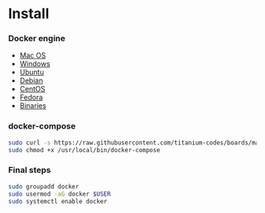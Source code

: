 # Install

### Docker engine

* [Mac OS](https://docs.docker.com/docker-for-mac/install/)
* [Windows](https://docs.docker.com/docker-for-windows/install/)
* [Ubuntu](https://docs.docker.com/engine/installation/linux/docker-ce/ubuntu/)
* [Debian](https://docs.docker.com/engine/installation/linux/docker-ce/debian/)
* [CentOS](https://docs.docker.com/engine/installation/linux/docker-ce/centos/)
* [Fedora](https://docs.docker.com/engine/installation/linux/docker-ce/fedora/)
* [Binaries](https://docs.docker.com/engine/installation/linux/docker-ce/binaries/)

### docker-compose

```bash
sudo curl -s https://raw.githubusercontent.com/titanium-codes/boards/master/DevOps/Docker/scripts/docker-compose > /usr/local/bin/docker-compose
sudo chmod +x /usr/local/bin/docker-compose
```

### Final steps

```bash
sudo groupadd docker
sudo usermod -aG docker $USER
sudo systemctl enable docker
```
